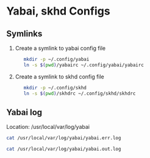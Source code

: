 # Yabai, skhd Configs


## Symlinks

1. Create a symlink to yabai config file
   ```bash
      mkdir -p ~/.config/yabai
      ln -s $(pwd)/yabairc ~/.config/yabai/yabairc
   ```
2. Create a symlink to skhd config file
   ```bash
      mkdir -p ~/.config/skhd
      ln -s $(pwd)/skhdrc ~/.config/skhd/skhdrc
   ```

## Yabai log
Location:
/usr/local/var/log/yabai
```bash
cat /usr/local/var/log/yabai/yabai.err.log
```
```bash
cat /usr/local/var/log/yabai/yabai.out.log
```
